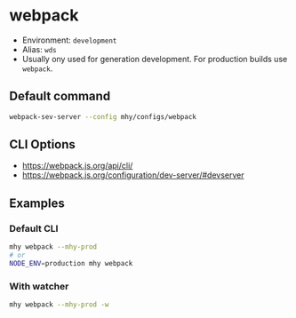 # webpack

- Environment: `development`
- Alias: `wds`
- Usually ony used for generation development. For production builds use `webpack`.

## Default command
```bash
webpack-sev-server --config mhy/configs/webpack
```

## CLI Options
- https://webpack.js.org/api/cli/
- https://webpack.js.org/configuration/dev-server/#devserver

## Examples

### Default CLI
```bash
mhy webpack --mhy-prod
# or
NODE_ENV=production mhy webpack
```

### With watcher
```bash
mhy webpack --mhy-prod -w
```

